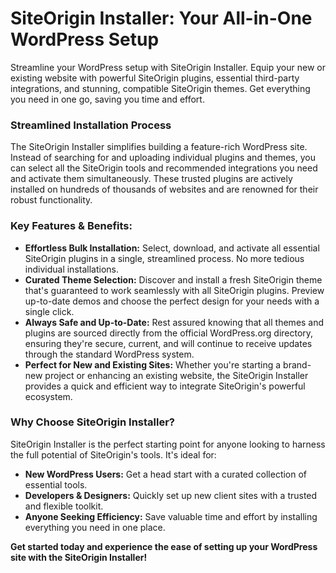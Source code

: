 # SiteOrigin Installer: Your All-in-One WordPress Setup

Streamline your WordPress setup with SiteOrigin Installer. Equip your new or existing website with powerful SiteOrigin plugins, essential third-party integrations, and stunning, compatible SiteOrigin themes. Get everything you need in one go, saving you time and effort.

### Streamlined Installation Process

The SiteOrigin Installer simplifies building a feature-rich WordPress site. Instead of searching for and uploading individual plugins and themes, you can select all the SiteOrigin tools and recommended integrations you need and activate them simultaneously. These trusted plugins are actively installed on hundreds of thousands of websites and are renowned for their robust functionality.

### Key Features & Benefits:

* **Effortless Bulk Installation:** Select, download, and activate all essential SiteOrigin plugins in a single, streamlined process. No more tedious individual installations.
* **Curated Theme Selection:** Discover and install a fresh SiteOrigin theme that's guaranteed to work seamlessly with all SiteOrigin plugins. Preview up-to-date demos and choose the perfect design for your needs with a single click.
* **Always Safe and Up-to-Date:** Rest assured knowing that all themes and plugins are sourced directly from the official WordPress.org directory, ensuring they're secure, current, and will continue to receive updates through the standard WordPress system.
* **Perfect for New and Existing Sites:** Whether you're starting a brand-new project or enhancing an existing website, the SiteOrigin Installer provides a quick and efficient way to integrate SiteOrigin's powerful ecosystem.

### Why Choose SiteOrigin Installer?

SiteOrigin Installer is the perfect starting point for anyone looking to harness the full potential of SiteOrigin's tools. It's ideal for:

* **New WordPress Users:** Get a head start with a curated collection of essential tools.
* **Developers & Designers:** Quickly set up new client sites with a trusted and flexible toolkit.
* **Anyone Seeking Efficiency:** Save valuable time and effort by installing everything you need in one place.

**Get started today and experience the ease of setting up your WordPress site with the SiteOrigin Installer!**
